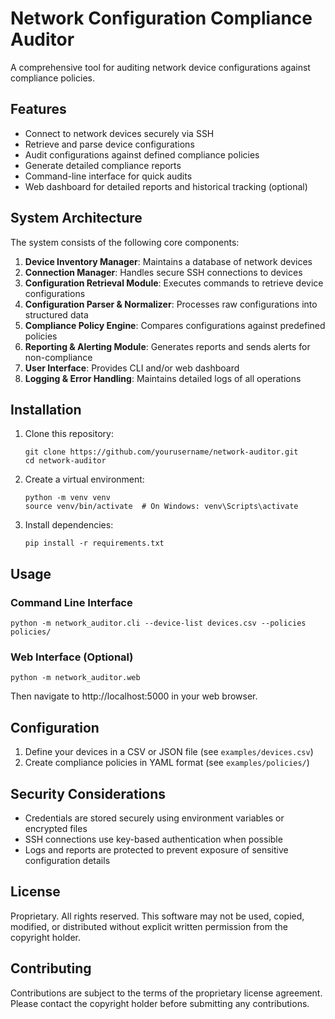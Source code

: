 # Network Configuration Compliance Auditor

A comprehensive tool for auditing network device configurations against compliance policies.

## Features

- Connect to network devices securely via SSH
- Retrieve and parse device configurations
- Audit configurations against defined compliance policies
- Generate detailed compliance reports
- Command-line interface for quick audits
- Web dashboard for detailed reports and historical tracking (optional)

## System Architecture

The system consists of the following core components:

1. **Device Inventory Manager**: Maintains a database of network devices
2. **Connection Manager**: Handles secure SSH connections to devices
3. **Configuration Retrieval Module**: Executes commands to retrieve device configurations
4. **Configuration Parser & Normalizer**: Processes raw configurations into structured data
5. **Compliance Policy Engine**: Compares configurations against predefined policies
6. **Reporting & Alerting Module**: Generates reports and sends alerts for non-compliance
7. **User Interface**: Provides CLI and/or web dashboard
8. **Logging & Error Handling**: Maintains detailed logs of all operations

## Installation

1. Clone this repository:
   ```
   git clone https://github.com/yourusername/network-auditor.git
   cd network-auditor
   ```

2. Create a virtual environment:
   ```
   python -m venv venv
   source venv/bin/activate  # On Windows: venv\Scripts\activate
   ```

3. Install dependencies:
   ```
   pip install -r requirements.txt
   ```

## Usage

### Command Line Interface

```
python -m network_auditor.cli --device-list devices.csv --policies policies/
```

### Web Interface (Optional)

```
python -m network_auditor.web
```
Then navigate to http://localhost:5000 in your web browser.

## Configuration

1. Define your devices in a CSV or JSON file (see `examples/devices.csv`)
2. Create compliance policies in YAML format (see `examples/policies/`)

## Security Considerations

- Credentials are stored securely using environment variables or encrypted files
- SSH connections use key-based authentication when possible
- Logs and reports are protected to prevent exposure of sensitive configuration details

## License

Proprietary. All rights reserved. This software may not be used, copied, modified, or distributed without explicit written permission from the copyright holder.

## Contributing

Contributions are subject to the terms of the proprietary license agreement. Please contact the copyright holder before submitting any contributions. 